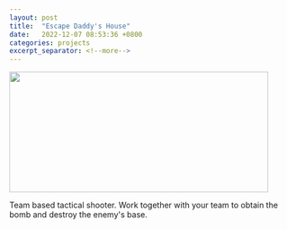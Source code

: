 ```yaml
---
layout: post
title:  "Escape Daddy's House"
date:   2022-12-07 08:53:36 +0800
categories: projects
excerpt_separator: <!--more-->
---
```


<img class="post-img-center" src="/assets/img/escape.png" width="460" height="215">

<p class="post-text-center">Team based tactical shooter. Work together with your team to obtain the bomb and destroy the enemy's base. </p>
<!--more-->
